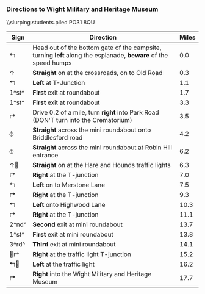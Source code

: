 ### Directions to Wight Military and Heritage Museum 

\\\slurping.students.piled
PO31 8QU

| Sign              | Direction                                                                                                   | Miles |
| ----------------- | ----------------------------------------------------------------------------------------------------------- | ----- |
| &#x21b0;          | Head out of the bottom gate of the campsite, turning **left** along the esplanade, **beware** of the speed humps | 0.0   |
| &#x2191;          | **Straight** on at the crossroads, on to Old Road                                                            | 0.3   |
| &#x21b0;          | **Left** at T-Junction                                                                                      | 1.1   |
| 1^st^             | **First** exit at roundabout                                                                                | 1.7   |
| 1^st^             | **First** exit at roundabout                                                                                | 3.3   |
| &#x21b1;          | Drive 0.2 of a mile, turn **right** into Park Road (DON'T turn into the Crematorium)                               | 3.5   |
| &#x29BD;          | **Straight** across the mini roundabout onto Briddlesford road                                             | 4.2   |
| &#x29BD;          | **Straight** across the mini roundabout at Robin Hill entrance                                              | 6.2   |
| &#x2191;&#x1F6A6; | **Straight** on at the Hare and Hounds traffic lights                                                       | 6.3   |
| &#x21b1;          | **Right** at the T-junction                                                                                 | 7.0   |
| &#x21b0;          | **Left** on to Merstone Lane                                                                                | 7.5   |
| &#x21b1;          | **Right** at the T-junction                                                                                 | 9.3   |
| &#x21b0;          | **Left** onto Highwood Lane                                                                                 | 10.3  |
| &#x21b1;          | **Right** at the T-junction                                                                                 | 11.1  |
| 2^nd^             | **Second** exit at mini roundabout                                                                          | 13.7  |
| 1^st^             | **First** exit at mini roundabout                                                                           | 13.8  |
| 3^rd^             | **Third** exit at mini roundabout                                                                           | 14.1  |
| &#x1F6A6;&#x21b1; | **Right** at the traffic light T-junction                                                                   | 15.2  |
| &#x21b0;&#x1F6A6; | **Left** at the traffic light                                                                               | 16.2  |
| &#x21b1;          | **Right** into the Wight Military and Heritage Museum                                                       | 17.7  |
